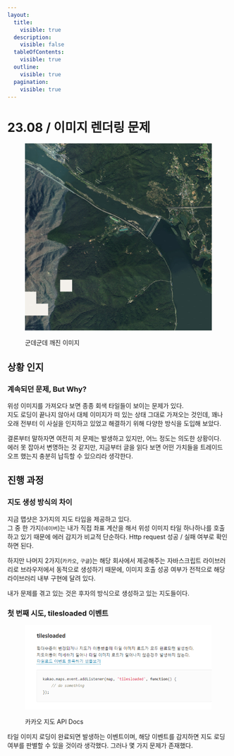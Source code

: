 ```yaml
---
layout:
  title:
    visible: true
  description:
    visible: false
  tableOfContents:
    visible: true
  outline:
    visible: true
  pagination:
    visible: true
---
```


# 23.08 / 이미지 렌더링 문제

<figure><img src="../.gitbook/assets/mapshot_경기 하남시 배알미동 산 126-3.jpg" alt=""><figcaption><p>군데군데 깨진 이미지</p></figcaption></figure>

## 상황 인지

### 계속되던 문제, But Why?

&#x20;위성 이미지를 가져오다 보면 종종 회색 타일들이 보이는 문제가 있다.\
지도 로딩이 끝나지 않아서 대체 이미지가 떠 있는 상태 그대로 가져오는 것인데, 꽤나 오래 전부터 이 사실을 인지하고 있었고 해결하기 위해 다양한 방식을 도입해 보았다.

&#x20;결론부터 말하자면 여전히 저 문제는 발생하고 있지만, 어느 정도는 의도한 상황이다.\
에러 못 잡아서 변명하는 것 같지만, 지금부터 글을 읽다 보면 어떤 가치들을 트레이드 오프 했는지 충분히 납득할 수 있으리라 생각한다.

## 진행 과정

### 지도 생성 방식의 차이

&#x20;지금 맵샷은 3가지의 지도 타입을 제공하고 있다.\
그 중 한 가지(`네이버`)는 내가 직접 좌표 계산을 해서 위성 이미지 타일 하나하나를 호출하고 있기 때문에 에러 감지가 비교적 단순하다. Http request 성공 / 실패 여부로 확인하면 된다.

하지만 나머지 2가지(`카카오`, `구글`)는 해당 회사에서 제공해주는 자바스크립트 라이브러리로 브라우저에서 동적으로 생성하기 때문에, 이미지 호출 성공 여부가 전적으로 해당 라이브러리 내부 구현에 달려 있다.&#x20;

내가 문제를 겪고 있는 것은 후자의 방식으로 생성하고 있는 지도들이다.

### 첫 번째 시도, tilesloaded 이벤트

<figure><img src="../.gitbook/assets/image (29).png" alt=""><figcaption><p>카카오 지도 API Docs</p></figcaption></figure>

&#x20; 타일 이미지 로딩이 완료되면 발생하는 이벤트이며, 해당 이벤트를 감지하면 지도 로딩 여부를 판별할 수 있을 것이라 생각했다. 그러나 몇 가지 문제가 존재했다.
